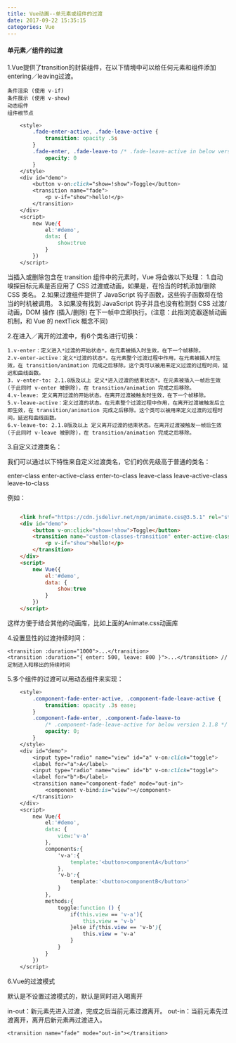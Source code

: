```yaml
---
title: Vue动画--单元素或组件的过渡
date: 2017-09-22 15:35:15
categories: Vue
---
```


#### 单元素／组件的过渡

1.Vue提供了transition的封装组件，在以下情境中可以给任何元素和组件添加entering／leaving过渡。

	条件渲染 (使用 v-if)
	条件展示 (使用 v-show)
	动态组件
	组件根节点

``` css 
	<style>
        .fade-enter-active, .fade-leave-active {
            transition: opacity .5s
        }
        .fade-enter, .fade-leave-to /* .fade-leave-active in below version 2.1.8 */ {
            opacity: 0
        }
    </style>
	<div id="demo">
        <button v-on:click="show=!show">Toggle</button>
        <transition name="fade">
            <p v-if="show">hello!</p>
        </transition>
    </div>
    <script>
        new Vue({
            el:'#demo',
            data: {
                show:true
            }
        })
    </script>

```

当插入或删除包含在 transition 组件中的元素时，Vue 将会做以下处理：
1.自动嗅探目标元素是否应用了 CSS 过渡或动画，如果是，在恰当的时机添加/删除 CSS 类名。
2.如果过渡组件提供了 JavaScript 钩子函数，这些钩子函数将在恰当的时机被调用。
3.如果没有找到 JavaScript 钩子并且也没有检测到 CSS 过渡/动画，DOM 操作 (插入/删除) 在下一帧中立即执行。(注意：此指浏览器逐帧动画机制，和 Vue 的 nextTick 概念不同)   


2.在进入／离开的过渡中，有6个类名进行切换：

	1.v-enter：定义进入*过渡的开始状态*。在元素被插入时生效，在下一个帧移除。
	2.v-enter-active：定义*过渡的状态*。在元素整个过渡过程中作用，在元素被插入时生效，在 transition/animation 完成之后移除。这个类可以被用来定义过渡的过程时间，延迟和曲线函数。
	3. v-enter-to: 2.1.8版及以上 定义*进入过渡的结束状态*。在元素被插入一帧后生效 (于此同时 v-enter 被删除)，在 transition/animation 完成之后移除。
	4.v-leave: 定义离开过渡的开始状态。在离开过渡被触发时生效，在下一个帧移除。
	5.v-leave-active：定义过渡的状态。在元素整个过渡过程中作用，在离开过渡被触发后立即生效，在 transition/animation 完成之后移除。这个类可以被用来定义过渡的过程时间，延迟和曲线函数。
	6.v-leave-to: 2.1.8版及以上 定义离开过渡的结束状态。在离开过渡被触发一帧后生效 (于此同时 v-leave 被删除)，在 transition/animation 完成之后移除。

3.自定义过渡类名：

我们可以通过以下特性来自定义过渡类名，它们的优先级高于普通的类名：

enter-class
enter-active-class
enter-to-class
leave-class
leave-active-class
leave-to-class

例如：
	
``` html

	<link href="https://cdn.jsdelivr.net/npm/animate.css@3.5.1" rel="stylesheet" type="text/css">
	<div id="demo">
        <button v-on:click="show=!show">Toggle</button>
        <transition name="custom-classes-transition" enter-active-class="animated data" leave-active-class="animated bounceOutRight">
            <p v-if="show">hello!</p>
        </transition>
    </div>
    <script>
        new Vue({
            el:'#demo',
            data: {
                show:true
            }
        })
    </script>

```

这样方便于结合其他的动画库，比如上面的Animate.css动画库    


4.设置显性的过渡持续时间：

	<transition :duration="1000">...</transition>
	<transition :duration="{ enter: 500, leave: 800 }">...</transition> //定制进入和移出的持续时间

5.多个组件的过渡可以用动态组件来实现：

``` css
	<style>
        .component-fade-enter-active, .component-fade-leave-active {
            transition: opacity .3s ease;
        }
        .component-fade-enter, .component-fade-leave-to
            /* .component-fade-leave-active for below version 2.1.8 */ {
            opacity: 0;
        }
    </style>
	<div id="demo">
        <input type="radio" name="view" id="a" v-on:click="toggle">
        <label for="a">A</label>
        <input type="radio" name="view" id="b" v-on:click="toggle">
        <label for="b">B</label>
        <transition name="component-fade" mode="out-in">
            <component v-bind:is="view"></component>
        </transition>
    </div>
    <script>
        new Vue({
            el:'#demo',
            data: {
                view:'v-a'
            },
            components:{
                'v-a':{
                    template:'<button>componentA</button>'
                },
                'v-b':{
                    template:'<button>componentB</button>'
                }
            },
            methods:{
                toggle:function () {
                    if(this.view == 'v-a'){
                        this.view = 'v-b'
                    }else if(this.view == 'v-b'){
                        this.view = 'v-a'
                    }
                }
            }
        })
    </script>

```

6.Vue的过渡模式

默认是不设置过渡模式的，默认是同时进入喝离开

in-out：新元素先进入过渡，完成之后当前元素过渡离开。
out-in：当前元素先过渡离开，离开后新元素再过渡进入。

	<transition name="fade" mode="out-in"></transition>

	
